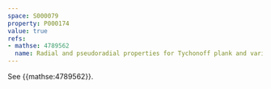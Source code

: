 ```yaml
---
space: S000079
property: P000174
value: true
refs:
- mathse: 4789562
  name: Radial and pseudoradial properties for Tychonoff plank and variants
---
```


See {{mathse:4789562}}.
